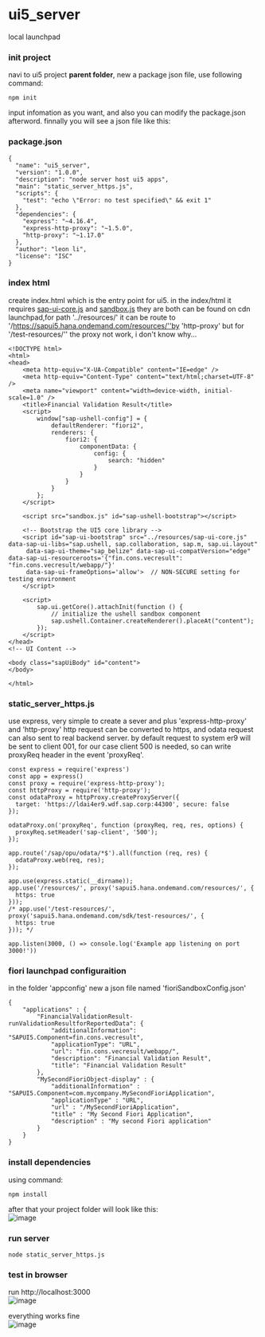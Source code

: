 # ui5_server
local launchpad 

### init project
navi to ui5 project **parent folder**, new a package json file,
use following command:

```
npm init
```
input infomation as you want, and also you can modify the package.json afterword.
finnally you will see a json file like this:  

### **package.json**
```
{
  "name": "ui5_server",
  "version": "1.0.0",
  "description": "node server host ui5 apps",
  "main": "static_server_https.js",
  "scripts": {
    "test": "echo \"Error: no test specified\" && exit 1"
  },
  "dependencies": {
    "express": "~4.16.4",
    "express-http-proxy": "~1.5.0",
    "http-proxy": "~1.17.0"
  },
  "author": "leon li",
  "license": "ISC"
}

```
### index html  
create index.html which is the entry point for ui5.
in the index/html it requires [sap-ui-core.js](https://sapui5.hana.ondemand.com/resources/sap-ui-core.js) and [sandbox.js](https://sapui5.hana.ondemand.com/sdk/test-resources/sap/ushell/bootstrap/sandbox.js) they are both can be found on cdn launchpad,for path '../resources/' it can be route to '/https://sapui5.hana.ondemand.com/resources/''by 'http-proxy'  but for '/test-resources/'' the proxy not work, i don't know why...

```
<!DOCTYPE html>
<html>
<head>
	<meta http-equiv="X-UA-Compatible" content="IE=edge" />
	<meta http-equiv="Content-Type" content="text/html;charset=UTF-8" />
	<meta name="viewport" content="width=device-width, initial-scale=1.0" />
	<title>Financial Validation Result</title>
	<script>
		window["sap-ushell-config"] = {
			defaultRenderer: "fiori2",
			renderers: {
				fiori2: {
					componentData: {
						config: {
							search: "hidden"
						}
					}
				}
			}
		};
	</script>

	<script src="sandbox.js" id="sap-ushell-bootstrap"></script>

	<!-- Bootstrap the UI5 core library -->
	<script id="sap-ui-bootstrap" src="../resources/sap-ui-core.js" data-sap-ui-libs="sap.ushell, sap.collaboration, sap.m, sap.ui.layout"
	 data-sap-ui-theme="sap_belize" data-sap-ui-compatVersion="edge" data-sap-ui-resourceroots='{"fin.cons.vecresult": "fin.cons.vecresult/webapp/"}'
	 data-sap-ui-frameOptions='allow'> 	// NON-SECURE setting for testing environment
	</script>

	<script>
		sap.ui.getCore().attachInit(function () {
			// initialize the ushell sandbox component
			sap.ushell.Container.createRenderer().placeAt("content");
		});
	</script>
</head>
<!-- UI Content -->

<body class="sapUiBody" id="content">
</body>

</html>
```
### static_server_https.js
use express, very simple to create a sever and plus 'express-http-proxy' and 'http-proxy' http request can be converted to https, and odata request can also sent to real backend server.
by default request to system er9 will be sent to client 001, for our case client 500 is needed, so can write proxyReq header in the event 'proxyReq'.

```
const express = require('express')
const app = express()
const proxy = require('express-http-proxy');
const httpProxy = require('http-proxy');
const odataProxy = httpProxy.createProxyServer({ 
  target: 'https://ldai4er9.wdf.sap.corp:44300', secure: false 
});

odataProxy.on('proxyReq', function (proxyReq, req, res, options) {  
  proxyReq.setHeader('sap-client', '500');
});

app.route('/sap/opu/odata/*$').all(function (req, res) {
  odataProxy.web(req, res);
});

app.use(express.static(__dirname));
app.use('/resources/', proxy('sapui5.hana.ondemand.com/resources/', {
  https: true
}));
/* app.use('/test-resources/', proxy('sapui5.hana.ondemand.com/sdk/test-resources/', {
  https: true
})); */

app.listen(3000, () => console.log('Example app listening on port 3000!'))
```
### fiori launchpad configuraition
in the folder 'appconfig' new a json file named 'fioriSandboxConfig.json'

```
{
    "applications" : { 
        "FinancialValidationResult-runValidationResultforReportedData": {
            "additionalInformation": "SAPUI5.Component=fin.cons.vecresult",
            "applicationType": "URL",
            "url": "fin.cons.vecresult/webapp/",
            "description": "Financial Validation Result",
            "title": "Financial Validation Result"
        },
        "MySecondFioriObject-display" : {
            "additionalInformation" : "SAPUI5.Component=com.mycompany.MySecondFioriApplication",
            "applicationType" : "URL",
            "url" : "/MySecondFioriApplication",
            "title" : "My Second Fiori Application",
            "description" : "My second Fiori application"
        }
    }
}
```
### install dependencies
using command:

```
npm install
```
after that your project folder will look like this:  
![image](https://upload-images.jianshu.io/upload_images/11121129-7c3e47e5d9cbaa20.png?imageMogr2/auto-orient/strip%7CimageView2/2/w/1240)
### run server

```
node static_server_https.js
```
### test in browser
run http://localhost:3000  
![image](https://upload-images.jianshu.io/upload_images/11121129-c72ee879dca91ad2.png?imageMogr2/auto-orient/strip%7CimageView2/2/w/1240)

everything works fine  
![image](https://upload-images.jianshu.io/upload_images/11121129-278d68d706bf05d9.png?imageMogr2/auto-orient/strip%7CimageView2/2/w/1240)


